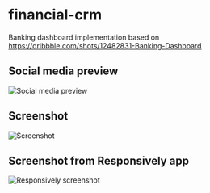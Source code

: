 # financial-crm

Banking dashboard implementation based on https://dribbble.com/shots/12482831-Banking-Dashboard

## Social media preview

![Social media preview](https://raw.githubusercontent.com/ozcanzaferayan/financial-crm/master/art/social/social.png)

## Screenshot

![Screenshot](https://raw.githubusercontent.com/ozcanzaferayan/financial-crm/master/art/screenshots/screenshot.png)

## Screenshot from Responsively app

![Responsively screenshot](https://raw.githubusercontent.com/ozcanzaferayan/financial-crm/master/art/screenshots/responsively_screenshot.png)
